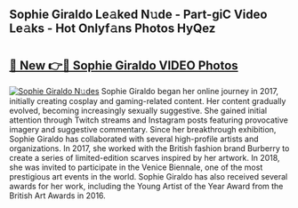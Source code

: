 ## Sophie Giraldo Le𝚊ked N𝚞de - Part-giC Video Le𝚊ks - Hot Onlyf𝚊ns Photos HyQez

# <h2><a href="http://ac19016.deff.icu/?id=Sophie+Giraldo">🔗 New 👉🔴 Sophie Giraldo VIDEO Photos</a></h2>

[![Sophie Giraldo N𝚞des](https://i.imgur.com/rIISA9y.gif)](http://ac19016.deff.icu/?id=Sophie+Giraldo)
Sophie Giraldo began her online journey in 2017, initially creating cosplay and gaming-related content. Her content gradually evolved, becoming increasingly sexually suggestive. She gained initial attention through Twitch streams and Instagram posts featuring provocative imagery and suggestive commentary. Since her breakthrough exhibition, Sophie Giraldo has collaborated with several high-profile artists and organizations. In 2017, she worked with the British fashion brand Burberry to create a series of limited-edition scarves inspired by her artwork. In 2018, she was invited to participate in the Venice Biennale, one of the most prestigious art events in the world. Sophie Giraldo has also received several awards for her work, including the Young Artist of the Year Award from the British Art Awards in 2016.
